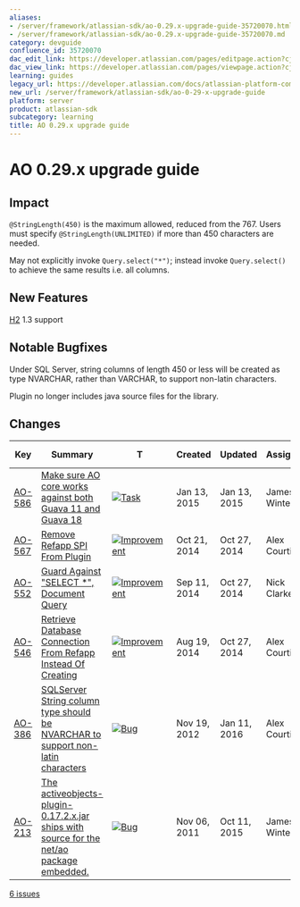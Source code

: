 ```yaml
---
aliases:
- /server/framework/atlassian-sdk/ao-0.29.x-upgrade-guide-35720070.html
- /server/framework/atlassian-sdk/ao-0.29.x-upgrade-guide-35720070.md
category: devguide
confluence_id: 35720070
dac_edit_link: https://developer.atlassian.com/pages/editpage.action?cjm=wozere&pageId=35720070
dac_view_link: https://developer.atlassian.com/pages/viewpage.action?cjm=wozere&pageId=35720070
learning: guides
legacy_url: https://developer.atlassian.com/docs/atlassian-platform-common-components/active-objects/ao-0-18-x-upgrade-guide/ao-0-29-x-upgrade-guide
new_url: /server/framework/atlassian-sdk/ao-0-29-x-upgrade-guide
platform: server
product: atlassian-sdk
subcategory: learning
title: AO 0.29.x upgrade guide
---
```

# AO 0.29.x upgrade guide

## Impact

`@StringLength(450)` is the maximum allowed, reduced from the 767. Users must specify `@StringLength(UNLIMITED)` if more than 450 characters are needed.

May not explicitly invoke `Query.select("*")`; instead invoke `Query.select()` to achieve the same results i.e. all columns.

## New Features

<a href="http://h2database.com/" class="external-link">H2</a> 1.3 support

## Notable Bugfixes

Under SQL Server, string columns of length 450 or less will be created as type NVARCHAR, rather than VARCHAR, to support non-latin characters.

Plugin no longer includes java source files for the library.

## Changes

| Key                                                                                                    | Summary                                                                                                                                                                                  | T                                                                                                                                                                                                                                                                                   | Created      | Updated      | Assignee      | Reporter      | P                                                                                                                                                | Status   | Resolution | Fix Version/S                 |
|--------------------------------------------------------------------------------------------------------|------------------------------------------------------------------------------------------------------------------------------------------------------------------------------------------|-------------------------------------------------------------------------------------------------------------------------------------------------------------------------------------------------------------------------------------------------------------------------------------|--------------|--------------|---------------|---------------|--------------------------------------------------------------------------------------------------------------------------------------------------|----------|------------|-------------------------------|
| <a href="https://ecosystem.atlassian.net/browse/AO-586?src=confmacro" class="external-link">AO-586</a> | <a href="https://ecosystem.atlassian.net/browse/AO-586?src=confmacro" class="external-link">Make sure AO core works against both Guava 11 and Guava 18</a>                               | <a href="https://ecosystem.atlassian.net/browse/AO-586?src=confmacro" class="external-link"><img src="https://ecosystem.atlassian.net/secure/viewavatar?size=xsmall&amp;avatarId=15318&amp;avatarType=issuetype" alt="Task" class="confluence-external-resource icon" /></a>        | Jan 13, 2015 | Jan 13, 2015 | James Winters | James Winters | <img src="https://ecosystem.atlassian.net/images/icons/priorities/major.svg" alt="Major" class="confluence-external-resource icon" width="16" /> | RESOLVED | Fixed      | 0.29.2                        |
| <a href="https://ecosystem.atlassian.net/browse/AO-567?src=confmacro" class="external-link">AO-567</a> | <a href="https://ecosystem.atlassian.net/browse/AO-567?src=confmacro" class="external-link">Remove Refapp SPI From Plugin</a>                                                            | <a href="https://ecosystem.atlassian.net/browse/AO-567?src=confmacro" class="external-link"><img src="https://ecosystem.atlassian.net/secure/viewavatar?size=xsmall&amp;avatarId=15310&amp;avatarType=issuetype" alt="Improvement" class="confluence-external-resource icon" /></a> | Oct 21, 2014 | Oct 27, 2014 | Alex Courtis  | Alex Courtis  | <img src="https://ecosystem.atlassian.net/images/icons/priorities/minor.svg" alt="Minor" class="confluence-external-resource icon" />            | RESOLVED | Fixed      | 0.29.1                        |
| <a href="https://ecosystem.atlassian.net/browse/AO-552?src=confmacro" class="external-link">AO-552</a> | <a href="https://ecosystem.atlassian.net/browse/AO-552?src=confmacro" class="external-link">Guard Against &quot;SELECT *&quot;, Document Query</a>                                       | <a href="https://ecosystem.atlassian.net/browse/AO-552?src=confmacro" class="external-link"><img src="https://ecosystem.atlassian.net/secure/viewavatar?size=xsmall&amp;avatarId=15310&amp;avatarType=issuetype" alt="Improvement" class="confluence-external-resource icon" /></a> | Sep 11, 2014 | Oct 27, 2014 | Nick Clarke   | Alex Courtis  | <img src="https://ecosystem.atlassian.net/images/icons/priorities/minor.svg" alt="Minor" class="confluence-external-resource icon" />            | RESOLVED | Fixed      | 0.29.1                        |
| <a href="https://ecosystem.atlassian.net/browse/AO-546?src=confmacro" class="external-link">AO-546</a> | <a href="https://ecosystem.atlassian.net/browse/AO-546?src=confmacro" class="external-link">Retrieve Database Connection From Refapp Instead Of Creating</a>                             | <a href="https://ecosystem.atlassian.net/browse/AO-546?src=confmacro" class="external-link"><img src="https://ecosystem.atlassian.net/secure/viewavatar?size=xsmall&amp;avatarId=15310&amp;avatarType=issuetype" alt="Improvement" class="confluence-external-resource icon" /></a> | Aug 19, 2014 | Oct 27, 2014 | Alex Courtis  | Alex Courtis  | <img src="https://ecosystem.atlassian.net/images/icons/priorities/major.svg" alt="Major" class="confluence-external-resource icon" />            | RESOLVED | Fixed      | 0.29.1                        |
| <a href="https://ecosystem.atlassian.net/browse/AO-386?src=confmacro" class="external-link">AO-386</a> | <a href="https://ecosystem.atlassian.net/browse/AO-386?src=confmacro" class="external-link">SQLServer String column type should be NVARCHAR to support non-latin characters</a>          | <a href="https://ecosystem.atlassian.net/browse/AO-386?src=confmacro" class="external-link"><img src="https://ecosystem.atlassian.net/secure/viewavatar?size=xsmall&amp;avatarId=15303&amp;avatarType=issuetype" alt="Bug" class="confluence-external-resource icon" /></a>         | Nov 19, 2012 | Jan 11, 2016 | Alex Courtis  | Tim Pettersen | <img src="https://ecosystem.atlassian.net/images/icons/priorities/critical.svg" alt="Critical" class="confluence-external-resource icon" />      | RESOLVED | Fixed      | 0.29.1                        |
| <a href="https://ecosystem.atlassian.net/browse/AO-213?src=confmacro" class="external-link">AO-213</a> | <a href="https://ecosystem.atlassian.net/browse/AO-213?src=confmacro" class="external-link">The activeobjects-plugin-0.17.2.x.jar ships with source for the net/ao package embedded.</a> | <a href="https://ecosystem.atlassian.net/browse/AO-213?src=confmacro" class="external-link"><img src="https://ecosystem.atlassian.net/secure/viewavatar?size=xsmall&amp;avatarId=15303&amp;avatarType=issuetype" alt="Bug" class="confluence-external-resource icon" /></a>         | Nov 06, 2011 | Oct 11, 2015 | James Winters | Brenden Bain  | <img src="https://ecosystem.atlassian.net/images/icons/priorities/major.svg" alt="Major" class="confluence-external-resource icon" />            | RESOLVED | Fixed      | 1.0.1, 1.1.0, 0.28.14, 0.29.4 |

<a href="https://ecosystem.atlassian.net/secure/IssueNavigator.jspa?reset=true&amp;jqlQuery=project+%3D+AO+AND+fixVersion+in+%280.29.1%2C+0.29.2%2C+0.29.3%2C+0.29.4%29+&amp;src=confmacro" class="external-link" title="View all matching issues in JIRA.">6 issues</a>







































































































































































































































































